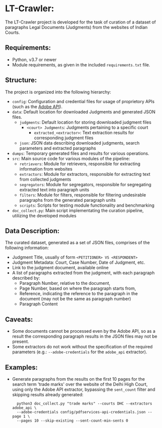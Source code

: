 # LT-Crawler: 

The LT-Crawler project is developed for the task of curation of a dataset of paragraphs
Legal Documents (Judgments) from the websites of Indian Courts.

## Requirements:

- Python, v3.7 or newer
- Module requirements, as given in the included `requirements.txt` file.

## Structure:

The project is organized into the following hierarchy:
- `config`: Configuration and credential files for usage of proprietory APIs (such as the [Adobe API](AdobePDFExtractAPI.md)).
- `data`: Default location for downloaded Judgments and generated JSON files.
  - `judgments`: Default location for storing downloaded judgment files
    - `<court> Judgments`: Judgments pertaining to a specific court
      - `extracted_<extractor>`: Text extraction results for corresponding judgment files
  - `json`: JSON data describing downloaded judgments, search parameters and extracted paragraphs
- `dumps`: Temporary generated files and results for various operations.
- `src`: Main source code for various modules of the pipeline:
  - `retrievers`: Module for retrievers, responsible for extracting information from websites
  - `extractors`: Module for extractors, responsible for extracting text from collected judgments
  - `segregators`: Module for segregators, responsible for segregating extracted text into paragraph units
  - `filters`: Module for filters, responsible for filtering undesirable paragraphs from the generated paragraph units
  - `scripts`: Scripts for testing module functionality and benchmarking
- `doc_collect.py`: Main script implementating the curation pipeline, utilizing the developed modules

## Data Description:

The curated dataset, generated as a set of JSON files, comprises of the following information:
- Judgment Title, usually of form `<PETITIONER> VS <RESPONDENT>`
- Judgment Metadata: Court, Case Number, Date of Judgment, etc.
- Link to the judgment document, available online
- A list of paragraphs extracted from the judgment, with each paragraph described by:
  - Paragraph Number, relative to the document,
  - Page Number, based on where the paragraph starts from,
  - Reference, indicating the reference to the paragraph in the document (may not be the same as paragraph number)
  - Paragraph Content

## Caveats:

- Some documents cannot be processed even by the Adobe API, so as a result the corresponding paragraph
  results in the JSON files may not be present.
- Some extractors do not work without the specification of the required parameters
  (e.g.: `--adobe-credentials` for the `adobe_api` extractor).

## Examples:

- Generate paragraphs from the results on the first 10 pages for the search term 'trade marks'
  over the website of the Delhi High Court, using only the Adobe API extractor, bypassing the `sent_count` filter
  and skipping results already generated:

  ```command-line
    python3 doc_collect.py "trade marks" --courts DHC --extractors adobe_api \
    --adobe-credentials config/pdfservices-api-credentials.json --page 1 \
    --pages 10 --skip-existing --sent-count-min-sents 0
  ```